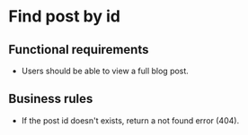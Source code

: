 # Find post by id

## Functional requirements
- Users should be able to view a full blog post.

## Business rules
- If the post id doesn't exists, return a not found error (404).

